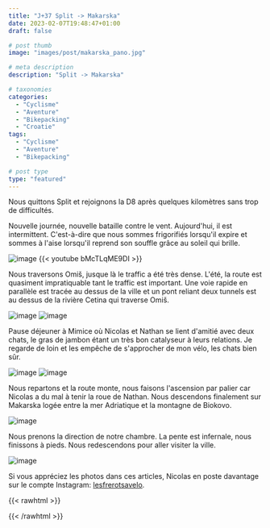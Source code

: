 ```yaml
---
title: "J+37 Split -> Makarska"
date: 2023-02-07T19:48:47+01:00
draft: false

# post thumb
image: "images/post/makarska_pano.jpg"

# meta description
description: "Split -> Makarska"

# taxonomies
categories:
  - "Cyclisme" 
  - "Aventure" 
  - "Bikepacking"
  - "Croatie" 
tags:
  - "Cyclisme" 
  - "Aventure" 
  - "Bikepacking" 

# post type
type: "featured"
---
```


Nous quittons Split et rejoignons la D8 après quelques kilomètres sans trop de difficultés. 

Nouvelle journée, nouvelle bataille contre le vent. Aujourd'hui, il est intermittent. C'est-à-dire que nous sommes frigorifiés lorsqu'il expire et sommes à l'aise lorsqu'il reprend son souffle grâce au soleil qui brille. 

![image](../../images/post/makarska_eau.jpg)
{{< youtube bMcTLqME9DI >}}

Nous traversons Omiš, jusque là le traffic a été très dense. L'été, la route est quasiment impratiquable tant le traffic est important. Une voie rapide en parallèle est tracée au dessus de la ville et un pont reliant deux tunnels est au dessus de la rivière Cetina qui traverse Omiš. 

![image](../../images/post/makarska_pont.jpg)
![image](../../images/post/makarska_muraille.jpg)

Pause déjeuner à Mimice où Nicolas et Nathan se lient d'amitié avec deux chats, le gras de jambon étant un très bon catalyseur à leurs relations. Je regarde de loin et les empêche de s'approcher de mon vélo, les chats bien sûr. 

![image](../../images/post/makarska_chat-velo.jpg)
![image](../../images/post/makarska_chat.jpg)

Nous repartons et la route monte, nous faisons l'ascension par palier car Nicolas a du mal à tenir la roue de Nathan. Nous descendons finalement sur Makarska logée entre la mer Adriatique et la montagne de Biokovo. 

![image](../../images/post/makarska_montagne.jpg)

Nous prenons la direction de notre chambre. La pente est infernale, nous finissons à pieds. Nous redescendons pour aller visiter la ville. 

![image](../../images/post/makarska_bateau.jpg)

Si vous appréciez les photos dans ces articles, Nicolas en poste davantage sur le compte Instagram: [lesfrerotsavelo](https://instagram.com/lesfrerotsavelo?igshid=ZDdkNTZiNTM=). 

{{< rawhtml >}}
<div class="strava-embed-placeholder" data-embed-type="activity" data-embed-id="8522243221"></div><script src="https://strava-embeds.com/embed.js"></script>
{{< /rawhtml >}}
